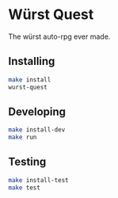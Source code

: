 # Würst Quest
The würst auto-rpg ever made.

## Installing
```bash
make install
wurst-quest
```

## Developing
```bash
make install-dev
make run
```

## Testing
```bash
make install-test
make test
```
